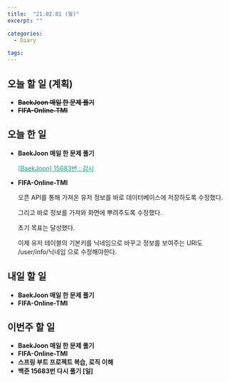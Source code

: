 ```yaml
---
title:  "21.02.01 (월)"
excerpt: ""

categories:
  - Diary

tags:
---
```


## 오늘 할 일 (계획)

- ~~**BaekJoon 매일 한 문제 풀기**~~
- ~~**FIFA-Online-TMI**~~

## 오늘 한 일

- **BaekJoon 매일 한 문제 풀기**

  <a href="https://nam-ki-bok.github.io/baekjoon/Baek_CCTV/" style="color:#0FA678" target="_blank">[BaekJoon] 15683번 : 감시</a>

- **FIFA-Online-TMI**

  오픈 API를 통해 가져온 유저 정보를 바로 데이터베이스에 저장하도록 수정했다.

  그리고 바로 정보를 가져와 화면에 뿌려주도록 수정했다.

  초기 목표는 달성했다.

  이제 유저 테이블의 기본키를 닉네임으로 바꾸고 정보를 보여주는 URI도 /user/info/닉네임 으로 수정해야한다.


##  내일 할 일

- **BaekJoon 매일 한 문제 풀기**
- **FIFA-Online-TMI**


## 이번주 할 일

- **BaekJoon 매일 한 문제 풀기**
- **FIFA-Online-TMI**
- **스프링 부트 프로젝트 복습, 로직 이해**
- **백준 15683번 다시 풀기 [일]**

<br>